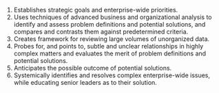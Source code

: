 1. Establishes strategic goals and enterprise-wide priorities.
2. Uses techniques of advanced business and organizational analysis to identify and assess problem definitions and potential solutions, and compares and contrasts them against predetermined criteria.
3. Creates framework for reviewing large volumes of unorganized data.
4. Probes for, and points to, subtle and unclear relationships in highly complex matters and evaluates the merit of problem definitions and potential solutions.
5. Anticipates the possible outcome of potential solutions.
6. Systemically identifies and resolves complex enterprise-wide issues, while educating senior leaders as to their solution.